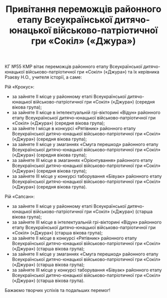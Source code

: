 ﻿---
title: Привітання переможців районного етапу Всеукраїнської дитячо-юнацької військово-патріотичної гри «Сокіл» («Джура»)
---

КГ №55 КМР вітає переможців районного етапу Всеукраїнської дитячо-юнацької військово-патріотичної гри «Сокіл» («Джура») та їх керівника Рзаєву Н.О., учителя історії, а саме:

Рій «Крокус»:

- за зайняте ІІ місце у районному етапі Всеукраїнської дитячо-юнацької військово-патріотичної гри «Сокіл» («Джура») (середня вікова група);
- за зайняте ІІ місце в інтелектуальній грі-вікторині «Відун» районного етапу Всеукраїнської дитячо-юнацької військово-патріотичної гри «Сокіл» («Джура») (середня вікова група);
- за зайняте І місце в конкурсі «Рятівник» районного етапу Всеукраїнської дитячо-юнацької військово-патріотичної гри «Сокіл» («Джура») (середня вікова група);
- за зайняте ІІ місце у змаганнях «Смуга перешкод» районного етапу Всеукраїнської дитячо-юнацької військово-патріотичної гри «Сокіл» («Джура») (середня вікова група);
- за зайняте ІІІ місце в змаганнях «Орієнтування» районного етапу Всеукраїнської дитячо-юнацької військово-патріотичної гри «Сокіл» («Джура») (середня вікова група);
- за зайняте ІІІ місце у конкурсі таборування «Бівуак» районного етапу Всеукраїнської дитячо-юнацької військово-патріотичної гри «Сокіл» («Джура») (середня вікова група).

Рій «Сапсан»:

- за зайняте ІІ місце у районному етапі Всеукраїнської дитячо-юнацької військово-патріотичної гри «Сокіл» («Джура») (старша вікова група);
- за зайняте ІІІ місце в інтелектуальній грі-вікторині «Відун» районного етапу Всеукраїнської дитячо-юнацької військово-патріотичної гри «Сокіл» («Джура») (старша вікова група);
- за зайняте ІІ місце в конкурсі «Рятівник» районного етапу Всеукраїнської дитячо-юнацької військово-патріотичної гри «Сокіл» («Джура») (старша вікова група);
- за зайняте ІІ місце у змаганнях «Смуга перешкод» районного етапу Всеукраїнської дитячо-юнацької військово-патріотичної гри «Сокіл» («Джура») (старша вікова група);
- за зайняте ІІІ місце у конкурсі таборування «Бівуак» районного етапу Всеукраїнської дитячо-юнацької військово-патріотичної гри «Сокіл» («Джура») (старша вікова група).

Бажаємо творчих успіхів та подальших перемог!

<slideshow />